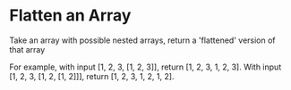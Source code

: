 # Flatten an Array

Take an array with possible nested arrays, return a 'flattened' version of that array

For example, with input [1, 2, 3, [1, 2, 3]], return [1, 2, 3, 1, 2, 3].
With input [1, 2, 3, [1, 2, [1, 2]]], return [1, 2, 3, 1, 2, 1, 2].
